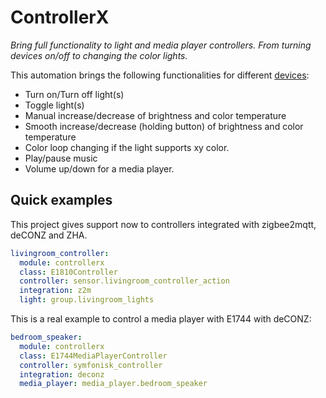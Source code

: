 # ControllerX

_Bring full functionality to light and media player controllers. From turning devices on/off to changing the color lights._

This automation brings the following functionalities for different [devices](https://github.com/xaviml/controllerx/wiki/Supported-controllers):

- Turn on/Turn off light(s)
- Toggle light(s)
- Manual increase/decrease of brightness and color temperature
- Smooth increase/decrease (holding button) of brightness and color temperature
- Color loop changing if the light supports xy color.
- Play/pause music
- Volume up/down for a media player.

## Quick examples

This project gives support now to controllers integrated with zigbee2mqtt, deCONZ and ZHA.

```yaml
livingroom_controller:
  module: controllerx
  class: E1810Controller
  controller: sensor.livingroom_controller_action
  integration: z2m
  light: group.livingroom_lights
```

This is a real example to control a media player with E1744 with deCONZ:

```yaml
bedroom_speaker:
  module: controllerx
  class: E1744MediaPlayerController
  controller: symfonisk_controller
  integration: deconz
  media_player: media_player.bedroom_speaker
```

